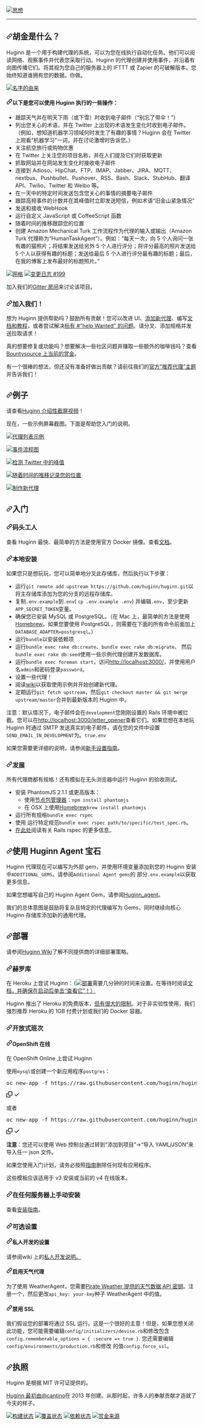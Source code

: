 <div class="Box-sc-g0xbh4-0 bJMeLZ js-snippet-clipboard-copy-unpositioned" data-hpc="true"><article class="markdown-body entry-content container-lg" itemprop="text"><p dir="auto"><a target="_blank" rel="noopener noreferrer nofollow" href="https://camo.githubusercontent.com/d416839ab73b91d7ad3db45f38642a55fbd1392cd17ccd31981a75c81307a968/68747470733a2f2f7261772e6769746875622e636f6d2f687567696e6e2f687567696e6e2f6d61737465722f6d656469612f687567696e6e2d6c6f676f2e706e67"><img src="https://camo.githubusercontent.com/d416839ab73b91d7ad3db45f38642a55fbd1392cd17ccd31981a75c81307a968/68747470733a2f2f7261772e6769746875622e636f6d2f687567696e6e2f687567696e6e2f6d61737465722f6d656469612f687567696e6e2d6c6f676f2e706e67" alt="思想" title="你的代理人正在待命。" data-canonical-src="https://raw.github.com/huginn/huginn/master/media/huginn-logo.png" style="max-width: 100%;"></a></p>
<hr>
<h2 tabindex="-1" dir="auto"><a id="user-content-what-is-huginn" class="anchor" aria-hidden="true" tabindex="-1" href="#what-is-huginn"><svg class="octicon octicon-link" viewBox="0 0 16 16" version="1.1" width="16" height="16" aria-hidden="true"><path d="m7.775 3.275 1.25-1.25a3.5 3.5 0 1 1 4.95 4.95l-2.5 2.5a3.5 3.5 0 0 1-4.95 0 .751.751 0 0 1 .018-1.042.751.751 0 0 1 1.042-.018 1.998 1.998 0 0 0 2.83 0l2.5-2.5a2.002 2.002 0 0 0-2.83-2.83l-1.25 1.25a.751.751 0 0 1-1.042-.018.751.751 0 0 1-.018-1.042Zm-4.69 9.64a1.998 1.998 0 0 0 2.83 0l1.25-1.25a.751.751 0 0 1 1.042.018.751.751 0 0 1 .018 1.042l-1.25 1.25a3.5 3.5 0 1 1-4.95-4.95l2.5-2.5a3.5 3.5 0 0 1 4.95 0 .751.751 0 0 1-.018 1.042.751.751 0 0 1-1.042.018 1.998 1.998 0 0 0-2.83 0l-2.5 2.5a1.998 1.998 0 0 0 0 2.83Z"></path></svg></a><font style="vertical-align: inherit;"><font style="vertical-align: inherit;">胡金是什么？</font></font></h2>
<p dir="auto"><font style="vertical-align: inherit;"><font style="vertical-align: inherit;">Huginn 是一个用于构建代理的系统，可以为您在线执行自动化任务。</font><font style="vertical-align: inherit;">他们可以阅读网络、观察事件并代表您采取行动。</font><font style="vertical-align: inherit;">Huginn 的代理创建并使用事件，并沿着有向图传播它们。</font><font style="vertical-align: inherit;">将其视为您自己的服务器上的 IFTTT 或 Zapier 的可破解版本。</font><font style="vertical-align: inherit;">您始终知道谁拥有您的数据。</font><font style="vertical-align: inherit;">你做。</font></font></p>
<p dir="auto"><a target="_blank" rel="noopener noreferrer nofollow" href="https://raw.githubusercontent.com/huginn/huginn/master/doc/imgs/the-name.png"><img src="https://raw.githubusercontent.com/huginn/huginn/master/doc/imgs/the-name.png" alt="名字的由来" style="max-width: 100%;"></a></p>
<h4 tabindex="-1" dir="auto"><a id="user-content-here-are-some-of-the-things-that-you-can-do-with-huginn" class="anchor" aria-hidden="true" tabindex="-1" href="#here-are-some-of-the-things-that-you-can-do-with-huginn"><svg class="octicon octicon-link" viewBox="0 0 16 16" version="1.1" width="16" height="16" aria-hidden="true"><path d="m7.775 3.275 1.25-1.25a3.5 3.5 0 1 1 4.95 4.95l-2.5 2.5a3.5 3.5 0 0 1-4.95 0 .751.751 0 0 1 .018-1.042.751.751 0 0 1 1.042-.018 1.998 1.998 0 0 0 2.83 0l2.5-2.5a2.002 2.002 0 0 0-2.83-2.83l-1.25 1.25a.751.751 0 0 1-1.042-.018.751.751 0 0 1-.018-1.042Zm-4.69 9.64a1.998 1.998 0 0 0 2.83 0l1.25-1.25a.751.751 0 0 1 1.042.018.751.751 0 0 1 .018 1.042l-1.25 1.25a3.5 3.5 0 1 1-4.95-4.95l2.5-2.5a3.5 3.5 0 0 1 4.95 0 .751.751 0 0 1-.018 1.042.751.751 0 0 1-1.042.018 1.998 1.998 0 0 0-2.83 0l-2.5 2.5a1.998 1.998 0 0 0 0 2.83Z"></path></svg></a><font style="vertical-align: inherit;"><font style="vertical-align: inherit;">以下是您可以使用 Huginn 执行的一些操作：</font></font></h4>
<ul dir="auto">
<li><font style="vertical-align: inherit;"><font style="vertical-align: inherit;">跟踪天气并在明天下雨（或下雪）时收到电子邮件（“别忘了带伞！”）</font></font></li>
<li><font style="vertical-align: inherit;"><font style="vertical-align: inherit;">列出您关心的术语，并在 Twitter 上出现的术语发生变化时收到电子邮件。</font><font style="vertical-align: inherit;">（例如，想知道机器学习领域何时发生了有趣的事情？Huginn 会在 Twitter 上观看“机器学习”一词，并在讨论激增时告诉您。）</font></font></li>
<li><font style="vertical-align: inherit;"><font style="vertical-align: inherit;">关注航空旅行或购物优惠</font></font></li>
<li><font style="vertical-align: inherit;"><font style="vertical-align: inherit;">在 Twitter 上关注您的项目名称，并在人们提及它们时获取更新</font></font></li>
<li><font style="vertical-align: inherit;"><font style="vertical-align: inherit;">抓取网站并在网站发生变化时接收电子邮件</font></font></li>
<li><font style="vertical-align: inherit;"><font style="vertical-align: inherit;">连接到 Adioso、HipChat、FTP、IMAP、Jabber、JIRA、MQTT、nextbus、Pushbullet、Pushover、RSS、Bash、Slack、StubHub、翻译 API、Twilio、Twitter 和 Weibo 等。</font></font></li>
<li><font style="vertical-align: inherit;"><font style="vertical-align: inherit;">在一天中的特定时间发送包含您关心的事情的摘要电子邮件</font></font></li>
<li><font style="vertical-align: inherit;"><font style="vertical-align: inherit;">跟踪高频事件的计数并在其峰值时立即发送短信，例如术语“旧金山紧急情况”</font></font></li>
<li><font style="vertical-align: inherit;"><font style="vertical-align: inherit;">发送和接收 WebHook</font></font></li>
<li><font style="vertical-align: inherit;"><font style="vertical-align: inherit;">运行自定义 JavaScript 或 CoffeeScript 函数</font></font></li>
<li><font style="vertical-align: inherit;"><font style="vertical-align: inherit;">随着时间的推移跟踪您的位置</font></font></li>
<li><font style="vertical-align: inherit;"><font style="vertical-align: inherit;">创建 Amazon Mechanical Turk 工作流程作为代理的输入或输出（Amazon Turk 代理称为“HumanTaskAgent”）。</font><font style="vertical-align: inherit;">例如：“每天一次，向 5 个人询问一张有趣的猫照片；将结果发送给另外 5 个人进行评分；将评分最高的照片发送给 5 个人以获得有趣的标题；发送给最后 5 个人进行评分最有趣的标题；最后，在我的博客上发布最好的标题照片。”</font></font></li>
</ul>
<p dir="auto"><a href="https://gitter.im/huginn/huginn?utm_source=badge&amp;utm_medium=badge&amp;utm_campaign=pr-badge&amp;utm_content=badge" rel="nofollow"><img src="https://camo.githubusercontent.com/2da7039d862cabe847953554272000b86e80b158a0723c9a832720b935df3f43/68747470733a2f2f6261646765732e6769747465722e696d2f4a6f696e253230436861742e737667" alt="网格" data-canonical-src="https://badges.gitter.im/Join%20Chat.svg" style="max-width: 100%;"></a> <a href="https://changelog.com/podcast/199" rel="nofollow"><img src="https://camo.githubusercontent.com/3f316c4f14f2611937e09102e1398e1e1388f778e569f5529ec5f30b8e5ada3b/68747470733a2f2f696d672e736869656c64732e696f2f62616467652f6368616e67656c6f672d2532333139392d6c69676874677265792e737667" alt="变更日志 #199" data-canonical-src="https://img.shields.io/badge/changelog-%23199-lightgrey.svg" style="max-width: 100%;"></a></p>
<p dir="auto"><font style="vertical-align: inherit;"><font style="vertical-align: inherit;">加入我们的</font></font><a href="https://gitter.im/huginn/huginn" rel="nofollow"><font style="vertical-align: inherit;"><font style="vertical-align: inherit;">Gitter 房间</font></font></a><font style="vertical-align: inherit;"><font style="vertical-align: inherit;">来讨论该项目。</font></font></p>
<h3 tabindex="-1" dir="auto"><a id="user-content-join-us" class="anchor" aria-hidden="true" tabindex="-1" href="#join-us"><svg class="octicon octicon-link" viewBox="0 0 16 16" version="1.1" width="16" height="16" aria-hidden="true"><path d="m7.775 3.275 1.25-1.25a3.5 3.5 0 1 1 4.95 4.95l-2.5 2.5a3.5 3.5 0 0 1-4.95 0 .751.751 0 0 1 .018-1.042.751.751 0 0 1 1.042-.018 1.998 1.998 0 0 0 2.83 0l2.5-2.5a2.002 2.002 0 0 0-2.83-2.83l-1.25 1.25a.751.751 0 0 1-1.042-.018.751.751 0 0 1-.018-1.042Zm-4.69 9.64a1.998 1.998 0 0 0 2.83 0l1.25-1.25a.751.751 0 0 1 1.042.018.751.751 0 0 1 .018 1.042l-1.25 1.25a3.5 3.5 0 1 1-4.95-4.95l2.5-2.5a3.5 3.5 0 0 1 4.95 0 .751.751 0 0 1-.018 1.042.751.751 0 0 1-1.042.018 1.998 1.998 0 0 0-2.83 0l-2.5 2.5a1.998 1.998 0 0 0 0 2.83Z"></path></svg></a><font style="vertical-align: inherit;"><font style="vertical-align: inherit;">加入我们！</font></font></h3>
<p dir="auto"><font style="vertical-align: inherit;"><font style="vertical-align: inherit;">想为 Huginn 提供帮助吗？</font><font style="vertical-align: inherit;">鼓励所有贡献！</font><font style="vertical-align: inherit;">您可以改进 UI、</font></font><a href="https://github.com/huginn/huginn/wiki/Creating-a-new-agent"><font style="vertical-align: inherit;"><font style="vertical-align: inherit;">添加新代理</font></font></a><font style="vertical-align: inherit;"><font style="vertical-align: inherit;">、编写</font></font><a href="https://github.com/huginn/huginn/wiki"><font style="vertical-align: inherit;"><font style="vertical-align: inherit;">文档和教程</font></font></a><font style="vertical-align: inherit;"><font style="vertical-align: inherit;">，或者尝试解决</font></font><a href="https://github.com/huginn/huginn/issues?direction=desc&amp;labels=help+wanted&amp;page=1&amp;sort=created&amp;state=open"><font style="vertical-align: inherit;"><font style="vertical-align: inherit;">标有 #"help Wanted" 的问题</font></font></a><font style="vertical-align: inherit;"><font style="vertical-align: inherit;">。</font><font style="vertical-align: inherit;">请分叉、添加规格并发送拉取请求！</font></font></p>
<p dir="auto"><font style="vertical-align: inherit;"><font style="vertical-align: inherit;">真的想要修复或功能吗？</font><font style="vertical-align: inherit;">想要解决一些社区问题并赚取一些额外的咖啡钱吗？</font><font style="vertical-align: inherit;">查看</font></font><a href="https://www.bountysource.com/trackers/282580-huginn" rel="nofollow"><font style="vertical-align: inherit;"><font style="vertical-align: inherit;">Bountysource 上当前的赏金</font></font></a><font style="vertical-align: inherit;"><font style="vertical-align: inherit;">。</font></font></p>
<p dir="auto"><font style="vertical-align: inherit;"><font style="vertical-align: inherit;">有一个很棒的想法，但还没有准备好做出贡献？</font><font style="vertical-align: inherit;">请前往我们的</font></font><a href="https://github.com/huginn/huginn/issues/353" data-hovercard-type="issue" data-hovercard-url="/huginn/huginn/issues/353/hovercard"><font style="vertical-align: inherit;"><font style="vertical-align: inherit;">官方“推荐代理”主题</font></font></a><font style="vertical-align: inherit;"><font style="vertical-align: inherit;">并告诉我们！</font></font></p>
<h2 tabindex="-1" dir="auto"><a id="user-content-examples" class="anchor" aria-hidden="true" tabindex="-1" href="#examples"><svg class="octicon octicon-link" viewBox="0 0 16 16" version="1.1" width="16" height="16" aria-hidden="true"><path d="m7.775 3.275 1.25-1.25a3.5 3.5 0 1 1 4.95 4.95l-2.5 2.5a3.5 3.5 0 0 1-4.95 0 .751.751 0 0 1 .018-1.042.751.751 0 0 1 1.042-.018 1.998 1.998 0 0 0 2.83 0l2.5-2.5a2.002 2.002 0 0 0-2.83-2.83l-1.25 1.25a.751.751 0 0 1-1.042-.018.751.751 0 0 1-.018-1.042Zm-4.69 9.64a1.998 1.998 0 0 0 2.83 0l1.25-1.25a.751.751 0 0 1 1.042.018.751.751 0 0 1 .018 1.042l-1.25 1.25a3.5 3.5 0 1 1-4.95-4.95l2.5-2.5a3.5 3.5 0 0 1 4.95 0 .751.751 0 0 1-.018 1.042.751.751 0 0 1-1.042.018 1.998 1.998 0 0 0-2.83 0l-2.5 2.5a1.998 1.998 0 0 0 0 2.83Z"></path></svg></a><font style="vertical-align: inherit;"><font style="vertical-align: inherit;">例子</font></font></h2>
<p dir="auto"><font style="vertical-align: inherit;"><font style="vertical-align: inherit;">请查看</font></font><a href="http://vimeo.com/61976251" rel="nofollow"><font style="vertical-align: inherit;"><font style="vertical-align: inherit;">Huginn 介绍性截屏视频</font></font></a><font style="vertical-align: inherit;"><font style="vertical-align: inherit;">！</font></font></p>
<p dir="auto"><font style="vertical-align: inherit;"><font style="vertical-align: inherit;">现在，一些示例屏幕截图。</font><font style="vertical-align: inherit;">下面是帮助您入门的说明。</font></font></p>
<p dir="auto"><a target="_blank" rel="noopener noreferrer nofollow" href="https://raw.githubusercontent.com/huginn/huginn/master/doc/imgs/your-agents.png"><img src="https://raw.githubusercontent.com/huginn/huginn/master/doc/imgs/your-agents.png" alt="代理列表示例" style="max-width: 100%;"></a></p>
<p dir="auto"><a target="_blank" rel="noopener noreferrer nofollow" href="https://raw.githubusercontent.com/huginn/huginn/master/doc/imgs/diagram.png"><img src="https://raw.githubusercontent.com/huginn/huginn/master/doc/imgs/diagram.png" alt="事件流程图" style="max-width: 100%;"></a></p>
<p dir="auto"><a target="_blank" rel="noopener noreferrer nofollow" href="https://raw.githubusercontent.com/huginn/huginn/master/doc/imgs/peaks.png"><img src="https://raw.githubusercontent.com/huginn/huginn/master/doc/imgs/peaks.png" alt="检测 Twitter 中的峰值" style="max-width: 100%;"></a></p>
<p dir="auto"><a target="_blank" rel="noopener noreferrer nofollow" href="https://raw.githubusercontent.com/huginn/huginn/master/doc/imgs/my-locations.png"><img src="https://raw.githubusercontent.com/huginn/huginn/master/doc/imgs/my-locations.png" alt="随着时间的推移记录您的位置" style="max-width: 100%;"></a></p>
<p dir="auto"><a target="_blank" rel="noopener noreferrer nofollow" href="https://raw.githubusercontent.com/huginn/huginn/master/doc/imgs/new-agent.png"><img src="https://raw.githubusercontent.com/huginn/huginn/master/doc/imgs/new-agent.png" alt="制作新代理" style="max-width: 100%;"></a></p>
<h2 tabindex="-1" dir="auto"><a id="user-content-getting-started" class="anchor" aria-hidden="true" tabindex="-1" href="#getting-started"><svg class="octicon octicon-link" viewBox="0 0 16 16" version="1.1" width="16" height="16" aria-hidden="true"><path d="m7.775 3.275 1.25-1.25a3.5 3.5 0 1 1 4.95 4.95l-2.5 2.5a3.5 3.5 0 0 1-4.95 0 .751.751 0 0 1 .018-1.042.751.751 0 0 1 1.042-.018 1.998 1.998 0 0 0 2.83 0l2.5-2.5a2.002 2.002 0 0 0-2.83-2.83l-1.25 1.25a.751.751 0 0 1-1.042-.018.751.751 0 0 1-.018-1.042Zm-4.69 9.64a1.998 1.998 0 0 0 2.83 0l1.25-1.25a.751.751 0 0 1 1.042.018.751.751 0 0 1 .018 1.042l-1.25 1.25a3.5 3.5 0 1 1-4.95-4.95l2.5-2.5a3.5 3.5 0 0 1 4.95 0 .751.751 0 0 1-.018 1.042.751.751 0 0 1-1.042.018 1.998 1.998 0 0 0-2.83 0l-2.5 2.5a1.998 1.998 0 0 0 0 2.83Z"></path></svg></a><font style="vertical-align: inherit;"><font style="vertical-align: inherit;">入门</font></font></h2>
<h3 tabindex="-1" dir="auto"><a id="user-content-docker" class="anchor" aria-hidden="true" tabindex="-1" href="#docker"><svg class="octicon octicon-link" viewBox="0 0 16 16" version="1.1" width="16" height="16" aria-hidden="true"><path d="m7.775 3.275 1.25-1.25a3.5 3.5 0 1 1 4.95 4.95l-2.5 2.5a3.5 3.5 0 0 1-4.95 0 .751.751 0 0 1 .018-1.042.751.751 0 0 1 1.042-.018 1.998 1.998 0 0 0 2.83 0l2.5-2.5a2.002 2.002 0 0 0-2.83-2.83l-1.25 1.25a.751.751 0 0 1-1.042-.018.751.751 0 0 1-.018-1.042Zm-4.69 9.64a1.998 1.998 0 0 0 2.83 0l1.25-1.25a.751.751 0 0 1 1.042.018.751.751 0 0 1 .018 1.042l-1.25 1.25a3.5 3.5 0 1 1-4.95-4.95l2.5-2.5a3.5 3.5 0 0 1 4.95 0 .751.751 0 0 1-.018 1.042.751.751 0 0 1-1.042.018 1.998 1.998 0 0 0-2.83 0l-2.5 2.5a1.998 1.998 0 0 0 0 2.83Z"></path></svg></a><font style="vertical-align: inherit;"><font style="vertical-align: inherit;">码头工人</font></font></h3>
<p dir="auto"><font style="vertical-align: inherit;"><font style="vertical-align: inherit;">查看 Huginn 最快、最简单的方法是使用官方 Docker 镜像。</font><font style="vertical-align: inherit;">查看</font></font><a href="https://github.com/huginn/huginn/blob/master/doc/docker/install.md"><font style="vertical-align: inherit;"><font style="vertical-align: inherit;">文档</font></font></a><font style="vertical-align: inherit;"><font style="vertical-align: inherit;">。</font></font></p>
<h3 tabindex="-1" dir="auto"><a id="user-content-local-installation" class="anchor" aria-hidden="true" tabindex="-1" href="#local-installation"><svg class="octicon octicon-link" viewBox="0 0 16 16" version="1.1" width="16" height="16" aria-hidden="true"><path d="m7.775 3.275 1.25-1.25a3.5 3.5 0 1 1 4.95 4.95l-2.5 2.5a3.5 3.5 0 0 1-4.95 0 .751.751 0 0 1 .018-1.042.751.751 0 0 1 1.042-.018 1.998 1.998 0 0 0 2.83 0l2.5-2.5a2.002 2.002 0 0 0-2.83-2.83l-1.25 1.25a.751.751 0 0 1-1.042-.018.751.751 0 0 1-.018-1.042Zm-4.69 9.64a1.998 1.998 0 0 0 2.83 0l1.25-1.25a.751.751 0 0 1 1.042.018.751.751 0 0 1 .018 1.042l-1.25 1.25a3.5 3.5 0 1 1-4.95-4.95l2.5-2.5a3.5 3.5 0 0 1 4.95 0 .751.751 0 0 1-.018 1.042.751.751 0 0 1-1.042.018 1.998 1.998 0 0 0-2.83 0l-2.5 2.5a1.998 1.998 0 0 0 0 2.83Z"></path></svg></a><font style="vertical-align: inherit;"><font style="vertical-align: inherit;">本地安装</font></font></h3>
<p dir="auto"><font style="vertical-align: inherit;"><font style="vertical-align: inherit;">如果您只是想玩玩，您可以简单地分叉此存储库，然后执行以下步骤：</font></font></p>
<ul dir="auto">
<li><font style="vertical-align: inherit;"><font style="vertical-align: inherit;">运行</font></font><code>git remote add upstream https://github.com/huginn/huginn.git</code><font style="vertical-align: inherit;"><font style="vertical-align: inherit;">以将主存储库添加为您的分支的远程存储库。</font></font></li>
<li><font style="vertical-align: inherit;"><font style="vertical-align: inherit;">复制</font></font><code>.env.example</code><font style="vertical-align: inherit;"><font style="vertical-align: inherit;">到</font></font><code>.env</code><font style="vertical-align: inherit;"><font style="vertical-align: inherit;">( </font></font><code>cp .env.example .env</code><font style="vertical-align: inherit;"><font style="vertical-align: inherit;">) 并编辑</font></font><code>.env</code><font style="vertical-align: inherit;"><font style="vertical-align: inherit;">，至少更新</font></font><code>APP_SECRET_TOKEN</code><font style="vertical-align: inherit;"><font style="vertical-align: inherit;">变量。</font></font></li>
<li><font style="vertical-align: inherit;"><font style="vertical-align: inherit;">确保您已安装 MySQL 或 PostgreSQL。</font><font style="vertical-align: inherit;">（在 Mac 上，最简单的方法是使用</font></font><a href="http://brew.sh/" rel="nofollow"><font style="vertical-align: inherit;"><font style="vertical-align: inherit;">Homebrew</font></font></a><font style="vertical-align: inherit;"><font style="vertical-align: inherit;">。如果您要使用 PostgreSQL，则需要在下面的所有命令前面加上</font></font><code>DATABASE_ADAPTER=postgresql</code><font style="vertical-align: inherit;"><font style="vertical-align: inherit;">。）</font></font></li>
<li><font style="vertical-align: inherit;"><font style="vertical-align: inherit;">运行</font></font><code>bundle</code><font style="vertical-align: inherit;"><font style="vertical-align: inherit;">以安装依赖项</font></font></li>
<li><font style="vertical-align: inherit;"><font style="vertical-align: inherit;">运行</font></font><code>bundle exec rake db:create</code><font style="vertical-align: inherit;"><font style="vertical-align: inherit;">、</font></font><code>bundle exec rake db:migrate</code><font style="vertical-align: inherit;"><font style="vertical-align: inherit;">、 然后</font></font><code>bundle exec rake db:seed</code><font style="vertical-align: inherit;"><font style="vertical-align: inherit;">使用一些示例代理创建开发数据库。</font></font></li>
<li><font style="vertical-align: inherit;"><font style="vertical-align: inherit;">运行</font></font><code>bundle exec foreman start</code><font style="vertical-align: inherit;"><font style="vertical-align: inherit;">，访问</font></font><a href="http://localhost:3000/" rel="nofollow"><font style="vertical-align: inherit;"><font style="vertical-align: inherit;">http://localhost:3000/</font></font></a><font style="vertical-align: inherit;"><font style="vertical-align: inherit;">，并使用用户名</font></font><code>admin</code><font style="vertical-align: inherit;"><font style="vertical-align: inherit;">和密码登录</font></font><code>password</code><font style="vertical-align: inherit;"><font style="vertical-align: inherit;">。</font></font></li>
<li><font style="vertical-align: inherit;"><font style="vertical-align: inherit;">设置一些代理！</font></font></li>
<li><font style="vertical-align: inherit;"><font style="vertical-align: inherit;">阅读</font></font><a href="https://github.com/huginn/huginn/wiki"><font style="vertical-align: inherit;"><font style="vertical-align: inherit;">wiki</font></font></a><font style="vertical-align: inherit;"><font style="vertical-align: inherit;">以获取使用示例并开始创建新代理。</font></font></li>
<li><font style="vertical-align: inherit;"><font style="vertical-align: inherit;">定期运行</font></font><code>git fetch upstream</code><font style="vertical-align: inherit;"><font style="vertical-align: inherit;">，然后</font></font><code>git checkout master &amp;&amp; git merge upstream/master</code><font style="vertical-align: inherit;"><font style="vertical-align: inherit;">合并到最新版本的 Huginn 中。</font></font></li>
</ul>
<p dir="auto"><font style="vertical-align: inherit;"><font style="vertical-align: inherit;">注意：默认情况下，电子邮件会在</font></font><code>development</code><font style="vertical-align: inherit;"><font style="vertical-align: inherit;">您刚刚设置的 Rails 环境中被拦截。</font><font style="vertical-align: inherit;">您可以在</font></font><a href="http://localhost:3000/letter_opener" rel="nofollow"><font style="vertical-align: inherit;"><font style="vertical-align: inherit;">http://localhost:3000/letter_opener</font></font></a><font style="vertical-align: inherit;"><font style="vertical-align: inherit;">查看它们。</font><font style="vertical-align: inherit;">如果您想在本地玩 Huginn 时通过 SMTP 发送真实的电子邮件，请</font><font style="vertical-align: inherit;">在您的文件中设置</font></font><code>SEND_EMAIL_IN_DEVELOPMENT</code><font style="vertical-align: inherit;"><font style="vertical-align: inherit;">为</font><font style="vertical-align: inherit;">。</font></font><code>true</code><font style="vertical-align: inherit;"></font><code>.env</code><font style="vertical-align: inherit;"></font></p>
<p dir="auto"><font style="vertical-align: inherit;"><font style="vertical-align: inherit;">如果您需要更详细的说明，请参阅</font></font><a href="https://github.com/huginn/huginn/wiki/Novice-setup-guide"><font style="vertical-align: inherit;"><font style="vertical-align: inherit;">新手设置指南</font></font></a><font style="vertical-align: inherit;"><font style="vertical-align: inherit;">。</font></font></p>
<h3 tabindex="-1" dir="auto"><a id="user-content-develop" class="anchor" aria-hidden="true" tabindex="-1" href="#develop"><svg class="octicon octicon-link" viewBox="0 0 16 16" version="1.1" width="16" height="16" aria-hidden="true"><path d="m7.775 3.275 1.25-1.25a3.5 3.5 0 1 1 4.95 4.95l-2.5 2.5a3.5 3.5 0 0 1-4.95 0 .751.751 0 0 1 .018-1.042.751.751 0 0 1 1.042-.018 1.998 1.998 0 0 0 2.83 0l2.5-2.5a2.002 2.002 0 0 0-2.83-2.83l-1.25 1.25a.751.751 0 0 1-1.042-.018.751.751 0 0 1-.018-1.042Zm-4.69 9.64a1.998 1.998 0 0 0 2.83 0l1.25-1.25a.751.751 0 0 1 1.042.018.751.751 0 0 1 .018 1.042l-1.25 1.25a3.5 3.5 0 1 1-4.95-4.95l2.5-2.5a3.5 3.5 0 0 1 4.95 0 .751.751 0 0 1-.018 1.042.751.751 0 0 1-1.042.018 1.998 1.998 0 0 0-2.83 0l-2.5 2.5a1.998 1.998 0 0 0 0 2.83Z"></path></svg></a><font style="vertical-align: inherit;"><font style="vertical-align: inherit;">发展</font></font></h3>
<p dir="auto"><font style="vertical-align: inherit;"><font style="vertical-align: inherit;">所有代理商都有规格！</font><font style="vertical-align: inherit;">还有模拟在无头浏览器中运行 Huginn 的验收测试。</font></font></p>
<ul dir="auto">
<li><font style="vertical-align: inherit;"><font style="vertical-align: inherit;">安装 PhantomJS 2.1.1 或更高版本：
</font></font><ul dir="auto">
<li><font style="vertical-align: inherit;"><font style="vertical-align: inherit;">使用</font></font><a href="https://www.npmjs.com/" rel="nofollow"><font style="vertical-align: inherit;"><font style="vertical-align: inherit;">节点包管理器</font></font></a><font style="vertical-align: inherit;"><font style="vertical-align: inherit;">：</font></font><code>npm install phantomjs</code></li>
<li><font style="vertical-align: inherit;"><font style="vertical-align: inherit;">在 OSX 上</font><font style="vertical-align: inherit;">使用</font></font><a href="http://brew.sh/" rel="nofollow"><font style="vertical-align: inherit;"><font style="vertical-align: inherit;">Homebrew</font></font></a><font style="vertical-align: inherit;"></font><code>brew install phantomjs</code></li>
</ul>
</li>
<li><font style="vertical-align: inherit;"><font style="vertical-align: inherit;">运行所有规格</font></font><code>bundle exec rspec</code></li>
<li><font style="vertical-align: inherit;"><font style="vertical-align: inherit;">使用 运行特定规范</font></font><code>bundle exec rspec path/to/specific/test_spec.rb</code><font style="vertical-align: inherit;"><font style="vertical-align: inherit;">。</font></font></li>
<li><font style="vertical-align: inherit;"></font><a href="https://github.com/rspec/rspec-rails"><font style="vertical-align: inherit;"><font style="vertical-align: inherit;">在此处</font></font></a><font style="vertical-align: inherit;"><font style="vertical-align: inherit;">阅读有关 Rails rspec 的更多信息</font><font style="vertical-align: inherit;">。</font></font></li>
</ul>
<h2 tabindex="-1" dir="auto"><a id="user-content-using-huginn-agent-gems" class="anchor" aria-hidden="true" tabindex="-1" href="#using-huginn-agent-gems"><svg class="octicon octicon-link" viewBox="0 0 16 16" version="1.1" width="16" height="16" aria-hidden="true"><path d="m7.775 3.275 1.25-1.25a3.5 3.5 0 1 1 4.95 4.95l-2.5 2.5a3.5 3.5 0 0 1-4.95 0 .751.751 0 0 1 .018-1.042.751.751 0 0 1 1.042-.018 1.998 1.998 0 0 0 2.83 0l2.5-2.5a2.002 2.002 0 0 0-2.83-2.83l-1.25 1.25a.751.751 0 0 1-1.042-.018.751.751 0 0 1-.018-1.042Zm-4.69 9.64a1.998 1.998 0 0 0 2.83 0l1.25-1.25a.751.751 0 0 1 1.042.018.751.751 0 0 1 .018 1.042l-1.25 1.25a3.5 3.5 0 1 1-4.95-4.95l2.5-2.5a3.5 3.5 0 0 1 4.95 0 .751.751 0 0 1-.018 1.042.751.751 0 0 1-1.042.018 1.998 1.998 0 0 0-2.83 0l-2.5 2.5a1.998 1.998 0 0 0 0 2.83Z"></path></svg></a><font style="vertical-align: inherit;"><font style="vertical-align: inherit;">使用 Huginn Agent 宝石</font></font></h2>
<p dir="auto"><font style="vertical-align: inherit;"><font style="vertical-align: inherit;">Huginn 代理现在可以编写为外部 gem，并使用环境变量添加到您的 Huginn 安装中</font></font><code>ADDITIONAL_GEMS</code><font style="vertical-align: inherit;"><font style="vertical-align: inherit;">。</font><font style="vertical-align: inherit;">请参阅</font></font><code>Additional Agent gems</code><font style="vertical-align: inherit;"><font style="vertical-align: inherit;">的 部分</font></font><code>.env.example</code><font style="vertical-align: inherit;"><font style="vertical-align: inherit;">以获取更多信息。</font></font></p>
<p dir="auto"><font style="vertical-align: inherit;"><font style="vertical-align: inherit;">如果您想编写自己的 Huginn Agent Gem，请参阅</font></font><a href="https://github.com/huginn/huginn_agent"><font style="vertical-align: inherit;"><font style="vertical-align: inherit;">Huginn_agent</font></font></a><font style="vertical-align: inherit;"><font style="vertical-align: inherit;">。</font></font></p>
<p dir="auto"><font style="vertical-align: inherit;"><font style="vertical-align: inherit;">我们的总体意图是鼓励将复杂且特定的代理编写为 Gems，同时继续向核心 Huginn 存储库添加新的通用代理。</font></font></p>
<h2 tabindex="-1" dir="auto"><a id="user-content-deployment" class="anchor" aria-hidden="true" tabindex="-1" href="#deployment"><svg class="octicon octicon-link" viewBox="0 0 16 16" version="1.1" width="16" height="16" aria-hidden="true"><path d="m7.775 3.275 1.25-1.25a3.5 3.5 0 1 1 4.95 4.95l-2.5 2.5a3.5 3.5 0 0 1-4.95 0 .751.751 0 0 1 .018-1.042.751.751 0 0 1 1.042-.018 1.998 1.998 0 0 0 2.83 0l2.5-2.5a2.002 2.002 0 0 0-2.83-2.83l-1.25 1.25a.751.751 0 0 1-1.042-.018.751.751 0 0 1-.018-1.042Zm-4.69 9.64a1.998 1.998 0 0 0 2.83 0l1.25-1.25a.751.751 0 0 1 1.042.018.751.751 0 0 1 .018 1.042l-1.25 1.25a3.5 3.5 0 1 1-4.95-4.95l2.5-2.5a3.5 3.5 0 0 1 4.95 0 .751.751 0 0 1-.018 1.042.751.751 0 0 1-1.042.018 1.998 1.998 0 0 0-2.83 0l-2.5 2.5a1.998 1.998 0 0 0 0 2.83Z"></path></svg></a><font style="vertical-align: inherit;"><font style="vertical-align: inherit;">部署</font></font></h2>
<p dir="auto"><font style="vertical-align: inherit;"><font style="vertical-align: inherit;">请参阅</font></font><a href="https://github.com/huginn/huginn/wiki#deploying-huginn"><font style="vertical-align: inherit;"><font style="vertical-align: inherit;">Huginn Wiki</font></font></a><font style="vertical-align: inherit;"><font style="vertical-align: inherit;">了解不同提供商的详细部署策略。</font></font></p>
<h3 tabindex="-1" dir="auto"><a id="user-content-heroku" class="anchor" aria-hidden="true" tabindex="-1" href="#heroku"><svg class="octicon octicon-link" viewBox="0 0 16 16" version="1.1" width="16" height="16" aria-hidden="true"><path d="m7.775 3.275 1.25-1.25a3.5 3.5 0 1 1 4.95 4.95l-2.5 2.5a3.5 3.5 0 0 1-4.95 0 .751.751 0 0 1 .018-1.042.751.751 0 0 1 1.042-.018 1.998 1.998 0 0 0 2.83 0l2.5-2.5a2.002 2.002 0 0 0-2.83-2.83l-1.25 1.25a.751.751 0 0 1-1.042-.018.751.751 0 0 1-.018-1.042Zm-4.69 9.64a1.998 1.998 0 0 0 2.83 0l1.25-1.25a.751.751 0 0 1 1.042.018.751.751 0 0 1 .018 1.042l-1.25 1.25a3.5 3.5 0 1 1-4.95-4.95l2.5-2.5a3.5 3.5 0 0 1 4.95 0 .751.751 0 0 1-.018 1.042.751.751 0 0 1-1.042.018 1.998 1.998 0 0 0-2.83 0l-2.5 2.5a1.998 1.998 0 0 0 0 2.83Z"></path></svg></a><font style="vertical-align: inherit;"><font style="vertical-align: inherit;">赫罗库</font></font></h3>
<p dir="auto"><font style="vertical-align: inherit;"><font style="vertical-align: inherit;">在 Heroku 上尝试 Huginn：（</font></font><a href="https://heroku.com/deploy" rel="nofollow"><img src="https://camo.githubusercontent.com/a45640b9f85b4daa9a7c8b106e324e58d2114cccd227df20185a04d931411701/68747470733a2f2f7777772e6865726f6b7563646e2e636f6d2f6465706c6f792f627574746f6e2e706e67" alt="部署" data-canonical-src="https://www.herokucdn.com/deploy/button.png" style="max-width: 100%;"></a><font style="vertical-align: inherit;"><font style="vertical-align: inherit;">需要几分钟的时间来设置。</font><font style="vertical-align: inherit;">在等待时阅读</font></font><a href="https://github.com/huginn/huginn/blob/master/doc/heroku/install.md"><font style="vertical-align: inherit;"><font style="vertical-align: inherit;">文档，并确保在启动后单击“查看它”！）</font></font></a><font style="vertical-align: inherit;"></font></p>
<p dir="auto"><font style="vertical-align: inherit;"><font style="vertical-align: inherit;">Huginn 推出了 Heroku 的免费版本，</font></font><a href="https://github.com/huginn/huginn/blob/master/doc/heroku/install.md"><font style="vertical-align: inherit;"><font style="vertical-align: inherit;">但有很大的限制</font></font></a><font style="vertical-align: inherit;"><font style="vertical-align: inherit;">。</font><font style="vertical-align: inherit;">对于非实验性使用，我们强烈推荐 Heroku 的 1GB 付费计划或我们的 Docker 容器。</font></font></p>
<h3 tabindex="-1" dir="auto"><a id="user-content-openshift" class="anchor" aria-hidden="true" tabindex="-1" href="#openshift"><svg class="octicon octicon-link" viewBox="0 0 16 16" version="1.1" width="16" height="16" aria-hidden="true"><path d="m7.775 3.275 1.25-1.25a3.5 3.5 0 1 1 4.95 4.95l-2.5 2.5a3.5 3.5 0 0 1-4.95 0 .751.751 0 0 1 .018-1.042.751.751 0 0 1 1.042-.018 1.998 1.998 0 0 0 2.83 0l2.5-2.5a2.002 2.002 0 0 0-2.83-2.83l-1.25 1.25a.751.751 0 0 1-1.042-.018.751.751 0 0 1-.018-1.042Zm-4.69 9.64a1.998 1.998 0 0 0 2.83 0l1.25-1.25a.751.751 0 0 1 1.042.018.751.751 0 0 1 .018 1.042l-1.25 1.25a3.5 3.5 0 1 1-4.95-4.95l2.5-2.5a3.5 3.5 0 0 1 4.95 0 .751.751 0 0 1-.018 1.042.751.751 0 0 1-1.042.018 1.998 1.998 0 0 0-2.83 0l-2.5 2.5a1.998 1.998 0 0 0 0 2.83Z"></path></svg></a><font style="vertical-align: inherit;"><font style="vertical-align: inherit;">开放式班次</font></font></h3>
<h4 tabindex="-1" dir="auto"><a id="user-content-openshift-online" class="anchor" aria-hidden="true" tabindex="-1" href="#openshift-online"><svg class="octicon octicon-link" viewBox="0 0 16 16" version="1.1" width="16" height="16" aria-hidden="true"><path d="m7.775 3.275 1.25-1.25a3.5 3.5 0 1 1 4.95 4.95l-2.5 2.5a3.5 3.5 0 0 1-4.95 0 .751.751 0 0 1 .018-1.042.751.751 0 0 1 1.042-.018 1.998 1.998 0 0 0 2.83 0l2.5-2.5a2.002 2.002 0 0 0-2.83-2.83l-1.25 1.25a.751.751 0 0 1-1.042-.018.751.751 0 0 1-.018-1.042Zm-4.69 9.64a1.998 1.998 0 0 0 2.83 0l1.25-1.25a.751.751 0 0 1 1.042.018.751.751 0 0 1 .018 1.042l-1.25 1.25a3.5 3.5 0 1 1-4.95-4.95l2.5-2.5a3.5 3.5 0 0 1 4.95 0 .751.751 0 0 1-.018 1.042.751.751 0 0 1-1.042.018 1.998 1.998 0 0 0-2.83 0l-2.5 2.5a1.998 1.998 0 0 0 0 2.83Z"></path></svg></a><font style="vertical-align: inherit;"><font style="vertical-align: inherit;">OpenShift 在线</font></font></h4>
<p dir="auto"><font style="vertical-align: inherit;"><font style="vertical-align: inherit;">在 OpenShift Online 上尝试 Huginn</font></font></p>
<p dir="auto"><font style="vertical-align: inherit;"><font style="vertical-align: inherit;">使用</font></font><code>mysql</code><font style="vertical-align: inherit;"><font style="vertical-align: inherit;">或创建一个新应用程序</font></font><code>postgres</code><font style="vertical-align: inherit;"><font style="vertical-align: inherit;">：</font></font></p>
<div class="highlight highlight-source-shell notranslate position-relative overflow-auto" dir="auto"><pre>oc new-app -f https://raw.githubusercontent.com/huginn/huginn/master/openshift/templates/huginn-mysql.json</pre><div class="zeroclipboard-container">
    <clipboard-copy aria-label="Copy" class="ClipboardButton btn btn-invisible js-clipboard-copy m-2 p-0 tooltipped-no-delay d-flex flex-justify-center flex-items-center" data-copy-feedback="Copied!" data-tooltip-direction="w" value="oc new-app -f https://raw.githubusercontent.com/huginn/huginn/master/openshift/templates/huginn-mysql.json" tabindex="0" role="button">
      <svg aria-hidden="true" height="16" viewBox="0 0 16 16" version="1.1" width="16" data-view-component="true" class="octicon octicon-copy js-clipboard-copy-icon">
    <path d="M0 6.75C0 5.784.784 5 1.75 5h1.5a.75.75 0 0 1 0 1.5h-1.5a.25.25 0 0 0-.25.25v7.5c0 .138.112.25.25.25h7.5a.25.25 0 0 0 .25-.25v-1.5a.75.75 0 0 1 1.5 0v1.5A1.75 1.75 0 0 1 9.25 16h-7.5A1.75 1.75 0 0 1 0 14.25Z"></path><path d="M5 1.75C5 .784 5.784 0 6.75 0h7.5C15.216 0 16 .784 16 1.75v7.5A1.75 1.75 0 0 1 14.25 11h-7.5A1.75 1.75 0 0 1 5 9.25Zm1.75-.25a.25.25 0 0 0-.25.25v7.5c0 .138.112.25.25.25h7.5a.25.25 0 0 0 .25-.25v-7.5a.25.25 0 0 0-.25-.25Z"></path>
</svg>
      <svg aria-hidden="true" height="16" viewBox="0 0 16 16" version="1.1" width="16" data-view-component="true" class="octicon octicon-check js-clipboard-check-icon color-fg-success d-none">
    <path d="M13.78 4.22a.75.75 0 0 1 0 1.06l-7.25 7.25a.75.75 0 0 1-1.06 0L2.22 9.28a.751.751 0 0 1 .018-1.042.751.751 0 0 1 1.042-.018L6 10.94l6.72-6.72a.75.75 0 0 1 1.06 0Z"></path>
</svg>
    </clipboard-copy>
  </div></div>
<p dir="auto"><font style="vertical-align: inherit;"><font style="vertical-align: inherit;">或者</font></font></p>
<div class="highlight highlight-source-shell notranslate position-relative overflow-auto" dir="auto"><pre>oc new-app -f https://raw.githubusercontent.com/huginn/huginn/master/openshift/templates/huginn-postgresql.json</pre><div class="zeroclipboard-container">
    <clipboard-copy aria-label="Copy" class="ClipboardButton btn btn-invisible js-clipboard-copy m-2 p-0 tooltipped-no-delay d-flex flex-justify-center flex-items-center" data-copy-feedback="Copied!" data-tooltip-direction="w" value="oc new-app -f https://raw.githubusercontent.com/huginn/huginn/master/openshift/templates/huginn-postgresql.json" tabindex="0" role="button">
      <svg aria-hidden="true" height="16" viewBox="0 0 16 16" version="1.1" width="16" data-view-component="true" class="octicon octicon-copy js-clipboard-copy-icon">
    <path d="M0 6.75C0 5.784.784 5 1.75 5h1.5a.75.75 0 0 1 0 1.5h-1.5a.25.25 0 0 0-.25.25v7.5c0 .138.112.25.25.25h7.5a.25.25 0 0 0 .25-.25v-1.5a.75.75 0 0 1 1.5 0v1.5A1.75 1.75 0 0 1 9.25 16h-7.5A1.75 1.75 0 0 1 0 14.25Z"></path><path d="M5 1.75C5 .784 5.784 0 6.75 0h7.5C15.216 0 16 .784 16 1.75v7.5A1.75 1.75 0 0 1 14.25 11h-7.5A1.75 1.75 0 0 1 5 9.25Zm1.75-.25a.25.25 0 0 0-.25.25v7.5c0 .138.112.25.25.25h7.5a.25.25 0 0 0 .25-.25v-7.5a.25.25 0 0 0-.25-.25Z"></path>
</svg>
      <svg aria-hidden="true" height="16" viewBox="0 0 16 16" version="1.1" width="16" data-view-component="true" class="octicon octicon-check js-clipboard-check-icon color-fg-success d-none">
    <path d="M13.78 4.22a.75.75 0 0 1 0 1.06l-7.25 7.25a.75.75 0 0 1-1.06 0L2.22 9.28a.751.751 0 0 1 .018-1.042.751.751 0 0 1 1.042-.018L6 10.94l6.72-6.72a.75.75 0 0 1 1.06 0Z"></path>
</svg>
    </clipboard-copy>
  </div></div>
<p dir="auto"><strong><font style="vertical-align: inherit;"><font style="vertical-align: inherit;">注意</font></font></strong><font style="vertical-align: inherit;"><font style="vertical-align: inherit;">：您还可以使用 Web 控制台通过转到“添加到项目”-&gt;“导入 YAML/JSON”来导入任一 json 文件。</font></font></p>
<p dir="auto"><font style="vertical-align: inherit;"><font style="vertical-align: inherit;">如果您使用入门计划，请务必按照</font></font><a href="https://docs.openshift.com/online/getting_started/beyond_the_basics.html#btb-creating-a-new-application-from-source-code" rel="nofollow"><font style="vertical-align: inherit;"><font style="vertical-align: inherit;">指南</font></font></a><font style="vertical-align: inherit;"><font style="vertical-align: inherit;">删除任何现有应用程序。</font></font></p>
<p dir="auto"><font style="vertical-align: inherit;"><font style="vertical-align: inherit;">这些模板应该适用于 v3 安装或当前的 v4 在线版本。</font></font></p>
<h3 tabindex="-1" dir="auto"><a id="user-content-manual-installation-on-any-server" class="anchor" aria-hidden="true" tabindex="-1" href="#manual-installation-on-any-server"><svg class="octicon octicon-link" viewBox="0 0 16 16" version="1.1" width="16" height="16" aria-hidden="true"><path d="m7.775 3.275 1.25-1.25a3.5 3.5 0 1 1 4.95 4.95l-2.5 2.5a3.5 3.5 0 0 1-4.95 0 .751.751 0 0 1 .018-1.042.751.751 0 0 1 1.042-.018 1.998 1.998 0 0 0 2.83 0l2.5-2.5a2.002 2.002 0 0 0-2.83-2.83l-1.25 1.25a.751.751 0 0 1-1.042-.018.751.751 0 0 1-.018-1.042Zm-4.69 9.64a1.998 1.998 0 0 0 2.83 0l1.25-1.25a.751.751 0 0 1 1.042.018.751.751 0 0 1 .018 1.042l-1.25 1.25a3.5 3.5 0 1 1-4.95-4.95l2.5-2.5a3.5 3.5 0 0 1 4.95 0 .751.751 0 0 1-.018 1.042.751.751 0 0 1-1.042.018 1.998 1.998 0 0 0-2.83 0l-2.5 2.5a1.998 1.998 0 0 0 0 2.83Z"></path></svg></a><font style="vertical-align: inherit;"><font style="vertical-align: inherit;">在任何服务器上手动安装</font></font></h3>
<p dir="auto"><font style="vertical-align: inherit;"><font style="vertical-align: inherit;">查看</font></font><a href="https://github.com/huginn/huginn/blob/master/doc/manual/README.md"><font style="vertical-align: inherit;"><font style="vertical-align: inherit;">安装指南</font></font></a><font style="vertical-align: inherit;"><font style="vertical-align: inherit;">。</font></font></p>
<h3 tabindex="-1" dir="auto"><a id="user-content-optional-setup" class="anchor" aria-hidden="true" tabindex="-1" href="#optional-setup"><svg class="octicon octicon-link" viewBox="0 0 16 16" version="1.1" width="16" height="16" aria-hidden="true"><path d="m7.775 3.275 1.25-1.25a3.5 3.5 0 1 1 4.95 4.95l-2.5 2.5a3.5 3.5 0 0 1-4.95 0 .751.751 0 0 1 .018-1.042.751.751 0 0 1 1.042-.018 1.998 1.998 0 0 0 2.83 0l2.5-2.5a2.002 2.002 0 0 0-2.83-2.83l-1.25 1.25a.751.751 0 0 1-1.042-.018.751.751 0 0 1-.018-1.042Zm-4.69 9.64a1.998 1.998 0 0 0 2.83 0l1.25-1.25a.751.751 0 0 1 1.042.018.751.751 0 0 1 .018 1.042l-1.25 1.25a3.5 3.5 0 1 1-4.95-4.95l2.5-2.5a3.5 3.5 0 0 1 4.95 0 .751.751 0 0 1-.018 1.042.751.751 0 0 1-1.042.018 1.998 1.998 0 0 0-2.83 0l-2.5 2.5a1.998 1.998 0 0 0 0 2.83Z"></path></svg></a><font style="vertical-align: inherit;"><font style="vertical-align: inherit;">可选设置</font></font></h3>
<h4 tabindex="-1" dir="auto"><a id="user-content-setup-for-private-development" class="anchor" aria-hidden="true" tabindex="-1" href="#setup-for-private-development"><svg class="octicon octicon-link" viewBox="0 0 16 16" version="1.1" width="16" height="16" aria-hidden="true"><path d="m7.775 3.275 1.25-1.25a3.5 3.5 0 1 1 4.95 4.95l-2.5 2.5a3.5 3.5 0 0 1-4.95 0 .751.751 0 0 1 .018-1.042.751.751 0 0 1 1.042-.018 1.998 1.998 0 0 0 2.83 0l2.5-2.5a2.002 2.002 0 0 0-2.83-2.83l-1.25 1.25a.751.751 0 0 1-1.042-.018.751.751 0 0 1-.018-1.042Zm-4.69 9.64a1.998 1.998 0 0 0 2.83 0l1.25-1.25a.751.751 0 0 1 1.042.018.751.751 0 0 1 .018 1.042l-1.25 1.25a3.5 3.5 0 1 1-4.95-4.95l2.5-2.5a3.5 3.5 0 0 1 4.95 0 .751.751 0 0 1-.018 1.042.751.751 0 0 1-1.042.018 1.998 1.998 0 0 0-2.83 0l-2.5 2.5a1.998 1.998 0 0 0 0 2.83Z"></path></svg></a><font style="vertical-align: inherit;"><font style="vertical-align: inherit;">私人开发的设置</font></font></h4>
<p dir="auto"><font style="vertical-align: inherit;"><font style="vertical-align: inherit;">请参阅</font><font style="vertical-align: inherit;">wiki 上的</font></font><a href="https://github.com/huginn/huginn/wiki/Private-development-instructions"><font style="vertical-align: inherit;"><font style="vertical-align: inherit;">私人开发说明。</font></font></a><font style="vertical-align: inherit;"></font></p>
<h4 tabindex="-1" dir="auto"><a id="user-content-enable-the-weatheragent" class="anchor" aria-hidden="true" tabindex="-1" href="#enable-the-weatheragent"><svg class="octicon octicon-link" viewBox="0 0 16 16" version="1.1" width="16" height="16" aria-hidden="true"><path d="m7.775 3.275 1.25-1.25a3.5 3.5 0 1 1 4.95 4.95l-2.5 2.5a3.5 3.5 0 0 1-4.95 0 .751.751 0 0 1 .018-1.042.751.751 0 0 1 1.042-.018 1.998 1.998 0 0 0 2.83 0l2.5-2.5a2.002 2.002 0 0 0-2.83-2.83l-1.25 1.25a.751.751 0 0 1-1.042-.018.751.751 0 0 1-.018-1.042Zm-4.69 9.64a1.998 1.998 0 0 0 2.83 0l1.25-1.25a.751.751 0 0 1 1.042.018.751.751 0 0 1 .018 1.042l-1.25 1.25a3.5 3.5 0 1 1-4.95-4.95l2.5-2.5a3.5 3.5 0 0 1 4.95 0 .751.751 0 0 1-.018 1.042.751.751 0 0 1-1.042.018 1.998 1.998 0 0 0-2.83 0l-2.5 2.5a1.998 1.998 0 0 0 0 2.83Z"></path></svg></a><font style="vertical-align: inherit;"><font style="vertical-align: inherit;">启用天气代理</font></font></h4>
<p dir="auto"><font style="vertical-align: inherit;"><font style="vertical-align: inherit;">为了使用 Wea&ZeroWidthSpace;&ZeroWidthSpace;therAgent，您需要</font></font><a href="https://pirate-weather.apiable.io/products/weather-data" rel="nofollow"><font style="vertical-align: inherit;"><font style="vertical-align: inherit;">Pirate Weather 提供的天气数据 API 密钥</font></font></a><font style="vertical-align: inherit;"><font style="vertical-align: inherit;">。</font><font style="vertical-align: inherit;">注册一个，然后更改</font></font><code>api_key: your-key</code><font style="vertical-align: inherit;"><font style="vertical-align: inherit;">种子 WeatherAgent 中的值。</font></font></p>
<h4 tabindex="-1" dir="auto"><a id="user-content-disable-ssl" class="anchor" aria-hidden="true" tabindex="-1" href="#disable-ssl"><svg class="octicon octicon-link" viewBox="0 0 16 16" version="1.1" width="16" height="16" aria-hidden="true"><path d="m7.775 3.275 1.25-1.25a3.5 3.5 0 1 1 4.95 4.95l-2.5 2.5a3.5 3.5 0 0 1-4.95 0 .751.751 0 0 1 .018-1.042.751.751 0 0 1 1.042-.018 1.998 1.998 0 0 0 2.83 0l2.5-2.5a2.002 2.002 0 0 0-2.83-2.83l-1.25 1.25a.751.751 0 0 1-1.042-.018.751.751 0 0 1-.018-1.042Zm-4.69 9.64a1.998 1.998 0 0 0 2.83 0l1.25-1.25a.751.751 0 0 1 1.042.018.751.751 0 0 1 .018 1.042l-1.25 1.25a3.5 3.5 0 1 1-4.95-4.95l2.5-2.5a3.5 3.5 0 0 1 4.95 0 .751.751 0 0 1-.018 1.042.751.751 0 0 1-1.042.018 1.998 1.998 0 0 0-2.83 0l-2.5 2.5a1.998 1.998 0 0 0 0 2.83Z"></path></svg></a><font style="vertical-align: inherit;"><font style="vertical-align: inherit;">禁用 SSL</font></font></h4>
<p dir="auto"><font style="vertical-align: inherit;"><font style="vertical-align: inherit;">我们假设您的部署将通过 SSL 运行。</font><font style="vertical-align: inherit;">这是一个很好的主意！</font><font style="vertical-align: inherit;">但是，如果您想关闭此功能，您可能需要编辑</font></font><code>config/initializers/devise.rb</code><font style="vertical-align: inherit;"><font style="vertical-align: inherit;">和修改包含</font></font><code>config.rememberable_options = { :secure =&gt; true }</code><font style="vertical-align: inherit;"><font style="vertical-align: inherit;">. </font><font style="vertical-align: inherit;">您还需要编辑</font></font><code>config/environments/production.rb</code><font style="vertical-align: inherit;"><font style="vertical-align: inherit;">和修改 的值</font></font><code>config.force_ssl</code><font style="vertical-align: inherit;"><font style="vertical-align: inherit;">。</font></font></p>
<h2 tabindex="-1" dir="auto"><a id="user-content-license" class="anchor" aria-hidden="true" tabindex="-1" href="#license"><svg class="octicon octicon-link" viewBox="0 0 16 16" version="1.1" width="16" height="16" aria-hidden="true"><path d="m7.775 3.275 1.25-1.25a3.5 3.5 0 1 1 4.95 4.95l-2.5 2.5a3.5 3.5 0 0 1-4.95 0 .751.751 0 0 1 .018-1.042.751.751 0 0 1 1.042-.018 1.998 1.998 0 0 0 2.83 0l2.5-2.5a2.002 2.002 0 0 0-2.83-2.83l-1.25 1.25a.751.751 0 0 1-1.042-.018.751.751 0 0 1-.018-1.042Zm-4.69 9.64a1.998 1.998 0 0 0 2.83 0l1.25-1.25a.751.751 0 0 1 1.042.018.751.751 0 0 1 .018 1.042l-1.25 1.25a3.5 3.5 0 1 1-4.95-4.95l2.5-2.5a3.5 3.5 0 0 1 4.95 0 .751.751 0 0 1-.018 1.042.751.751 0 0 1-1.042.018 1.998 1.998 0 0 0-2.83 0l-2.5 2.5a1.998 1.998 0 0 0 0 2.83Z"></path></svg></a><font style="vertical-align: inherit;"><font style="vertical-align: inherit;">执照</font></font></h2>
<p dir="auto"><font style="vertical-align: inherit;"><font style="vertical-align: inherit;">Huginn 是根据 MIT 许可证提供的。</font></font></p>
<p dir="auto"><font style="vertical-align: inherit;"></font><a href="https://github.com/cantino"><font style="vertical-align: inherit;"><font style="vertical-align: inherit;">Huginn 最初由@cantino</font></font></a><font style="vertical-align: inherit;"><font style="vertical-align: inherit;">在 2013 年创建。</font><font style="vertical-align: inherit;">从那时起，许多人的奉献贡献才造就了今天的样子。</font></font></p>
<p dir="auto"><a href="https://travis-ci.org/huginn/huginn" rel="nofollow"><img src="https://camo.githubusercontent.com/aefb9b193b82ad98aca4dca1a9b1abca2f3f6c1e97c7e7505f7bea899813bf5b/68747470733a2f2f7472617669732d63692e6f72672f687567696e6e2f687567696e6e2e737667" alt="构建状态" data-canonical-src="https://travis-ci.org/huginn/huginn.svg" style="max-width: 100%;"></a> <a href="https://coveralls.io/r/huginn/huginn" rel="nofollow"><img src="https://camo.githubusercontent.com/a0d78468b82dd4a65cd1fb219928a3bd92c2e5b733a981a9022f2b94416e8807/68747470733a2f2f636f766572616c6c732e696f2f7265706f732f687567696e6e2f687567696e6e2f62616467652e737667" alt="覆盖状态" data-canonical-src="https://coveralls.io/repos/huginn/huginn/badge.svg" style="max-width: 100%;"></a> <a href="https://gemnasium.com/huginn/huginn" rel="nofollow"><img src="https://camo.githubusercontent.com/b886f5350bc4f93d288ea16a210e1e8f33c969a1958ca1f7dc9c6ea0035a972b/68747470733a2f2f67656d6e617369756d2e636f6d2f687567696e6e2f687567696e6e2e737667" alt="依赖状态" data-canonical-src="https://gemnasium.com/huginn/huginn.svg" style="max-width: 100%;"></a> <a href="https://www.bountysource.com/trackers/282580-huginn?utm_source=282580&amp;utm_medium=shield&amp;utm_campaign=TRACKER_BADGE" rel="nofollow"><img src="https://camo.githubusercontent.com/2d858a2039ee5d692179083e46b98e07fe3039c283b711347e1a3dcce6c0403d/68747470733a2f2f7777772e626f756e7479736f757263652e636f6d2f62616467652f747261636b65723f747261636b65725f69643d323832353830" alt="赏金来源" data-canonical-src="https://www.bountysource.com/badge/tracker?tracker_id=282580" style="max-width: 100%;"></a></p>
</article></div>

